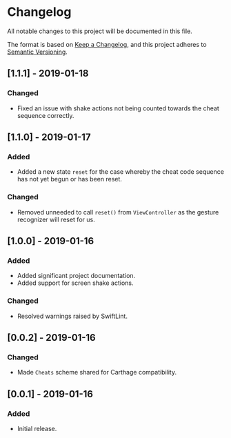 # Changelog
All notable changes to this project will be documented in this file.

The format is based on [Keep a Changelog](https://keepachangelog.com/en/1.0.0/),
and this project adheres to [Semantic Versioning](https://semver.org/spec/v2.0.0.html).

## [1.1.1] - 2019-01-18
### Changed
- Fixed an issue with shake actions not being counted towards the cheat sequence correctly.

## [1.1.0] - 2019-01-17
### Added
- Added a new state `reset` for the case whereby the cheat code sequence has not yet begun or has been reset.
### Changed
- Removed unneeded to call `reset()` from `ViewController` as the gesture recognizer will reset for us.

## [1.0.0] - 2019-01-16
### Added
- Added significant project documentation.
- Added support for screen shake actions.
### Changed
- Resolved warnings raised by SwiftLint.

## [0.0.2] - 2019-01-16
### Changed
- Made `Cheats` scheme shared for Carthage compatibility.

## [0.0.1] - 2019-01-16
### Added
- Initial release.